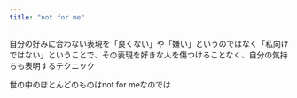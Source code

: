 ```yaml
---
title: "not for me"
---
```


自分の好みに合わない表現を「良くない」や「嫌い」というのではなく「私向けではない」ということで、その表現を好きな人を傷つけることなく、自分の気持ちも表明するテクニック

世の中のほとんどのものはnot for meなのでは

